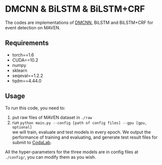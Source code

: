 # DMCNN & BiLSTM & BiLSTM+CRF
The codes are implementations of [DMCNN](https://www.aclweb.org/anthology/P15-1017/), BiLSTM and BiLSTM+CRF for event detection on MAVEN.

## Requirements

+ torch==1.6
+ CUDA==10.2
+ numpy
+ sklearn
+ seqeval==1.2.2
+ tqdm==4.44.0

## Usage

To run this code, you need to:
1. put raw files of MAVEN dataset in `./raw`
2. run ```python main.py --config [path of config files] --gpu [gpu, optional]```  
we will train, evaluate and test models in every epoch. We output the performance of training and evaluating, and generate test result files for submit to [CodaLab](https://competitions.codalab.org/competitions/27320#learn_the_details-submission-format).

All the hyper-parameters for the three models are in config files at `./config/`, you can modify them as you wish.
